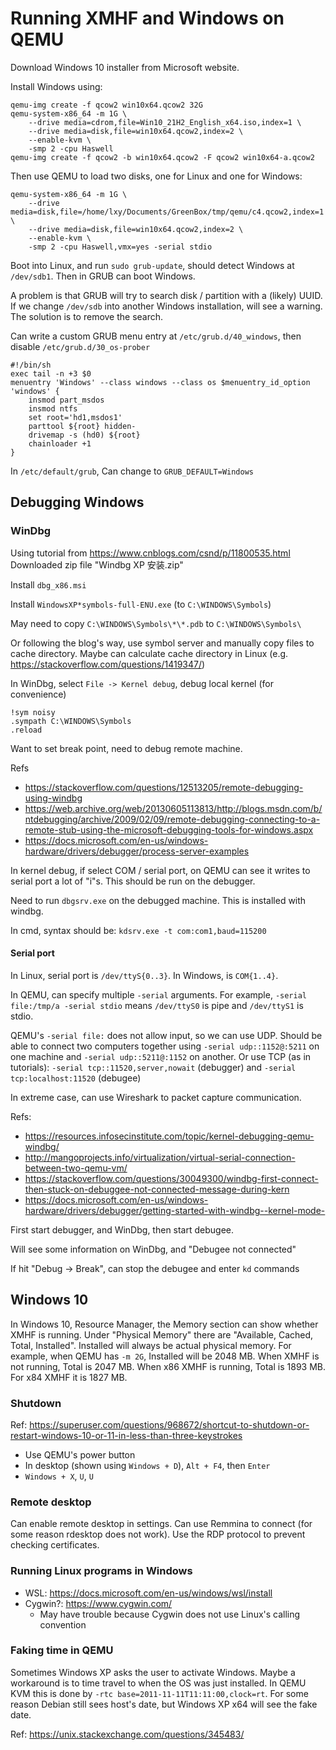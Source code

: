 # Running XMHF and Windows on QEMU

Download Windows 10 installer from Microsoft website.

Install Windows using:
```
qemu-img create -f qcow2 win10x64.qcow2 32G
qemu-system-x86_64 -m 1G \
	--drive media=cdrom,file=Win10_21H2_English_x64.iso,index=1 \
	--drive media=disk,file=win10x64.qcow2,index=2 \
	--enable-kvm \
	-smp 2 -cpu Haswell
qemu-img create -f qcow2 -b win10x64.qcow2 -F qcow2 win10x64-a.qcow2
```

Then use QEMU to load two disks, one for Linux and one for Windows:
```
qemu-system-x86_64 -m 1G \
	--drive media=disk,file=/home/lxy/Documents/GreenBox/tmp/qemu/c4.qcow2,index=1 \
	--drive media=disk,file=win10x64.qcow2,index=2 \
	--enable-kvm \
	-smp 2 -cpu Haswell,vmx=yes -serial stdio
```

Boot into Linux, and run `sudo grub-update`, should detect Windows at
`/dev/sdb1`. Then in GRUB can boot Windows.

A problem is that GRUB will try to search disk / partition with a (likely)
UUID. If we change `/dev/sdb` into another Windows installation, will see
a warning. The solution is to remove the search.

Can write a custom GRUB menu entry at `/etc/grub.d/40_windows`, then disable
`/etc/grub.d/30_os-prober`
```
#!/bin/sh
exec tail -n +3 $0
menuentry 'Windows' --class windows --class os $menuentry_id_option 'windows' {
	insmod part_msdos
	insmod ntfs
	set root='hd1,msdos1'
	parttool ${root} hidden-
	drivemap -s (hd0) ${root}
	chainloader +1
}
```

In `/etc/default/grub`, Can change to `GRUB_DEFAULT=Windows`

## Debugging Windows

### WinDbg

Using tutorial from <https://www.cnblogs.com/csnd/p/11800535.html>
Downloaded zip file "Windbg XP 安装.zip"

Install `dbg_x86.msi`

Install `WindowsXP*symbols-full-ENU.exe` (to `C:\WINDOWS\Symbols`)

May need to copy `C:\WINDOWS\Symbols\*\*.pdb` to `C:\WINDOWS\Symbols\`

Or following the blog's way, use symbol server and manually copy files to
cache directory. Maybe can calculate cache directory in Linux (e.g.
<https://stackoverflow.com/questions/1419347/>)

In WinDbg, select `File -> Kernel debug`, debug local kernel (for convenience)

```
!sym noisy
.sympath C:\WINDOWS\Symbols
.reload
```

Want to set break point, need to debug remote machine.

Refs
* <https://stackoverflow.com/questions/12513205/remote-debugging-using-windbg>
* <https://web.archive.org/web/20130605113813/http://blogs.msdn.com/b/ntdebugging/archive/2009/02/09/remote-debugging-connecting-to-a-remote-stub-using-the-microsoft-debugging-tools-for-windows.aspx>
* <https://docs.microsoft.com/en-us/windows-hardware/drivers/debugger/process-server-examples>

In kernel debug, if select COM / serial port, on QEMU can see it writes
to serial port a lot of "i"s. This should be run on the debugger.

Need to run `dbgsrv.exe` on the debugged machine. This is installed with windbg.

In cmd, syntax should be: `kdsrv.exe -t com:com1,baud=115200`

#### Serial port

In Linux, serial port is `/dev/ttyS{0..3}`. In Windows, is `COM{1..4}`.

In QEMU, can specify multiple `-serial` arguments. For example,
`-serial file:/tmp/a -serial stdio` means `/dev/ttyS0` is pipe and `/dev/ttyS1`
is stdio.

QEMU's `-serial file:` does not allow input, so we can use UDP. Should be able
to connect two computers together using `-serial udp::1152@:5211` on one
machine and `-serial udp::5211@:1152` on another. Or use TCP (as in tutorials):
`-serial tcp::11520,server,nowait` (debugger) and `-serial tcp:localhost:11520`
(debugee)

In extreme case, can use Wireshark to packet capture communication.

Refs:
* <https://resources.infosecinstitute.com/topic/kernel-debugging-qemu-windbg/>
* <http://mangoprojects.info/virtualization/virtual-serial-connection-between-two-qemu-vm/>
* <https://stackoverflow.com/questions/30049300/windbg-first-connect-then-stuck-on-debuggee-not-connected-message-during-kern>
* <https://docs.microsoft.com/en-us/windows-hardware/drivers/debugger/getting-started-with-windbg--kernel-mode->

First start debugger, and WinDbg, then start debugee.

Will see some information on WinDbg, and "Debugee not connected"

If hit "Debug -> Break", can stop the debugee and enter `kd` commands

## Windows 10

In Windows 10, Resource Manager, the Memory section can show whether XMHF is
running. Under "Physical Memory" there are "Available, Cached, Total,
Installed". Installed will always be actual physical memory. For example, when
QEMU has `-m 2G`, Installed will be 2048 MB. When XMHF is not running, Total is
2047 MB. When x86 XMHF is running, Total is 1893 MB. For x84 XMHF it is 1827
MB.

### Shutdown

Ref:
<https://superuser.com/questions/968672/shortcut-to-shutdown-or-restart-windows-10-or-11-in-less-than-three-keystrokes>
* Use QEMU's power button
* In desktop (shown using `Windows + D`), `Alt + F4`, then `Enter`
* `Windows + X`, `U`, `U`

### Remote desktop

Can enable remote desktop in settings. Can use Remmina to connect (for some
reason rdesktop does not work). Use the RDP protocol to prevent checking
certificates.

### Running Linux programs in Windows

* WSL: <https://docs.microsoft.com/en-us/windows/wsl/install>
* Cygwin?: <https://www.cygwin.com/>
	* May have trouble because Cygwin does not use Linux's calling convention

### Faking time in QEMU

Sometimes Windows XP asks the user to activate Windows. Maybe a workaround is
to time travel to when the OS was just installed. In QEMU KVM this is
done by `-rtc base=2011-11-11T11:11:00,clock=rt`. For some reason Debian
still sees host's date, but Windows XP x64 will see the fake date.

Ref: <https://unix.stackexchange.com/questions/345483/>


